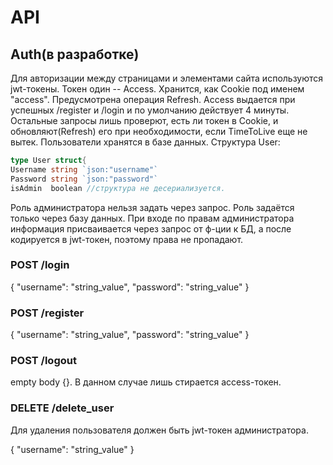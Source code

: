 # API

## Auth(в разработке)

Для авторизации между страницами и элементами сайта используются jwt-токены. 
Токен один -- Access. Хранится, как Cookie под именем "access". 
Предусмотрена операция Refresh. Access выдается при успешных /register и /login и 
по умолчанию действует 4 минуты. Остальные запросы лишь проверют, есть ли 
токен в Cookie, и обновляют(Refresh) его при необходимости, если TimeToLive 
еще не вытек. Пользователи хранятся в базе данных. Структура User:

```Go
type User struct{
Username string `json:"username"`
Password string `json:"password"`
isAdmin  boolean //структура не десериализуется.
```

Роль администратора нельзя задать через запрос. 
Роль задаётся только через базу данных. При входе по правам администратора 
информация присваивается через запрос от ф-ции к БД, а после кодируется
в jwt-токен, поэтому права не пропадают.

### POST /login

{
    "username": "string_value",
    "password": "string_value"
}

### POST /register

{
    "username": "string_value",
    "password": "string_value"
}

### POST /logout

empty body {}. В данном случае лишь стирается access-токен.

### DELETE /delete_user
Для удаления пользователя должен быть jwt-токен администратора.

{ "username": "string_value" }

